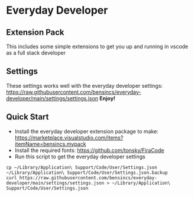 # Everyday Developer

## Extension Pack

This includes some simple extensions to get you up and running in vscode as a full stack developer

## Settings

These settings works well with the everyday developer settings: https://raw.githubusercontent.com/bensincs/everyday-developer/main/settings/settings.json
**Enjoy!**

## Quick Start

- Install the everyday developer extension package to make: https://marketplace.visualstudio.com/items?itemName=bensincs.mypack
- Install the required fonts: https://github.com/tonsky/FiraCode
- Run this script to get the everyday developer settings

```
cp ~/Library/Application\ Support/Code/User/Settings.json ~/Library/Application\ Support/Code/User/Settings.json.backup
curl https://raw.githubusercontent.com/bensincs/everyday-developer/main/settings/settings.json > ~/Library/Application\ Support/Code/User/Settings.json
```
